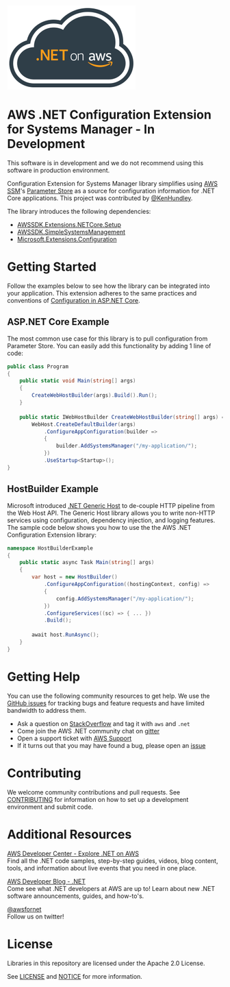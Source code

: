 ![.NET on AWS Banner](./logo.png ".NET on AWS")

# AWS .NET Configuration Extension for Systems Manager - In Development
This software is in development and we do not recommend using this software in production environment.

Configuration Extension for Systems Manager library simplifies using [AWS SSM](https://aws.amazon.com/systems-manager/)'s [Parameter Store](https://docs.aws.amazon.com/systems-manager/latest/userguide/systems-manager-paramstore.html) as a source for configuration information for .NET Core applications.  This project was contributed by [@KenHundley](https://github.com/KenHundley).

The library introduces the following dependencies:

* [AWSSDK.Extensions.NETCore.Setup](https://www.nuget.org/packages/AWSSDK.Extensions.NETCore.Setup/)
* [AWSSDK.SimpleSystemsManagement](https://www.nuget.org/packages/AWSSDK.SimpleSystemsManagement/)
* [Microsoft.Extensions.Configuration](https://www.nuget.org/packages/Microsoft.Extensions.Configuration)

# Getting Started

Follow the examples below to see how the library can be integrated into your application.  This extension adheres to the same practices and conventions of [Configuration in ASP.NET Core](https://docs.microsoft.com/en-us/aspnet/core/fundamentals/configuration/?view=aspnetcore-2.1).

## ASP.NET Core Example
The most common use case for this library is to pull configuration from Parameter Store.  You can easily add this functionality by adding 1 line of code:

```csharp
public class Program
{
    public static void Main(string[] args)
    {
        CreateWebHostBuilder(args).Build().Run();
    }

    public static IWebHostBuilder CreateWebHostBuilder(string[] args) =>
        WebHost.CreateDefaultBuilder(args)
            .ConfigureAppConfiguration(builder =>
            {
                builder.AddSystemsManager("/my-application/");
            })
            .UseStartup<Startup>();
}
```

## HostBuilder Example
Microsoft introduced [.NET Generic Host](https://docs.microsoft.com/en-us/aspnet/core/fundamentals/host/generic-host?view=aspnetcore-2.1) to de-couple HTTP pipeline from the Web Host API.  The Generic Host library allows you to write non-HTTP services using configuration, dependency injection, and logging features.  The sample code below shows you how to use the the AWS .NET Configuration Extension library:

```csharp
namespace HostBuilderExample
{
    public static async Task Main(string[] args)
    {
        var host = new HostBuilder()
            .ConfigureAppConfiguration((hostingContext, config) =>
            {
                config.AddSystemsManager("/my-application/");
            })
            .ConfigureServices((sc) => { ... })
            .Build();

        await host.RunAsync();
    }
}
```

# Getting Help

You can use the following community resources to get help. We use the [GitHub issues](https://github.com/aws/aws-dotnet-extensions-configuration/issues) for tracking bugs and feature requests and have limited bandwidth to address them.

* Ask a question on [StackOverflow](http://stackoverflow.com/) and tag it with `aws` and `.net`
* Come join the AWS .NET community chat on [gitter](https://gitter.im/aws/aws-sdk-net)
* Open a support ticket with [AWS Support](https://console.aws.amazon.com/support/home)
* If it turns out that you may have found a bug, please open an [issue](https://github.com/aws/aws-dotnet-extensions-configuration/issues/new)

# Contributing

We welcome community contributions and pull requests. See
[CONTRIBUTING](./CONTRIBUTING.md) for information on how to set up a development
environment and submit code.

# Additional Resources

[AWS Developer Center - Explore .NET on AWS](https://aws.amazon.com/developer/language/net/)  
Find all the .NET code samples, step-by-step guides, videos, blog content, tools, and information about live events that you need in one place. 

[AWS Developer Blog - .NET](https://aws.amazon.com/blogs/developer/category/programing-language/dot-net/)  
Come see what .NET developers at AWS are up to!  Learn about new .NET software announcements, guides, and how-to's.

[@awsfornet](https://twitter.com/awsfornet)  
Follow us on twitter!

# License

Libraries in this repository are licensed under the Apache 2.0 License. 

See [LICENSE](./LICENSE) and [NOTICE](./NOTICE) for more information.